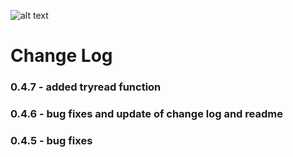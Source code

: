 ![alt text](https://raw.githubusercontent.com/willpowell8/DictionaryUtils/master/page/dictionaryUtils.png "iOS Dictionary Utils")
# Change Log

### 0.4.7 - added tryread function
### 0.4.6 - bug fixes and update of change log and readme
### 0.4.5 - bug fixes
